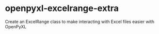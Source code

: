 # openpyxl-excelrange-extra
Create an ExcelRange class to make interacting with Excel files easier with OpenPyXL
